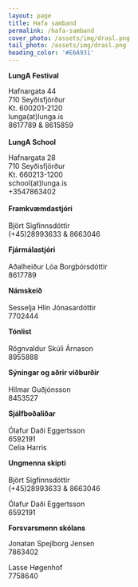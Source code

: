```yaml
---
layout: page
title: Hafa samband
permalink: /hafa-samband
cover_photo: /assets/img/drasl.png
tail_photo: /assets/img/drasl.png
heading_color: '#E6A931'
---
```

**LungA Festival**

Hafnargata 44\
710 Seyðisfjörður\
Kt. 600201-2120\
lunga(at)lunga.is\
8617789 & 8615859\
\
**LungA School**

Hafnargata 28\
710 Seyðisfjörður\
Kt. 660213-1200\
school(at)lunga.is\
+3547863402\
\
**Framkvæmdastjóri**\
\
Björt Sigfinnsdóttir\
(+45)28993633 &  8663046

**Fjármálastjóri**\
\
Aðalheiður Lóa Borgþórsdóttir\
8617789

**Námskeið**\
\
Sesselja Hlín Jónasardóttir\
7702444

**Tónlist**\
\
Rögnvaldur Skúli Árnason\
8955888

**Sýningar og aðrir viðburðir**\
\
Hilmar Guðjónsson\
8453527

**Sjálfboðaliðar**\
\
Ólafur Daði Eggertsson\
6592191\
Celia Harris

**Ungmenna skipti**\
\
Björt Sigfinnsdóttir\
(+45)28993633 &  8663046

Ólafur Daði Eggertsson\
6592191

**Forsvarsmenn skólans**

Jonatan Spejlborg Jensen\
7863402

Lasse Høgenhof\
7758640

